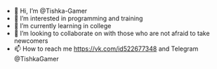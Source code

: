 - 👋 Hi, I’m @Tishka-Gamer
- 👀 I’m interested in programming and training
- 🌱 I’m currently learning in college
- 💞️ I’m looking to collaborate on with those who are not afraid to take newcomers
- 📫 How to reach me https://vk.com/id522677348 and Telegram @TishkaGamer

<!---
Tishka-Gamer/Tishka-Gamer is a ✨ special ✨ repository because its `README.md` (this file) appears on your GitHub profile.
You can click the Preview link to take a look at your changes.
--->
